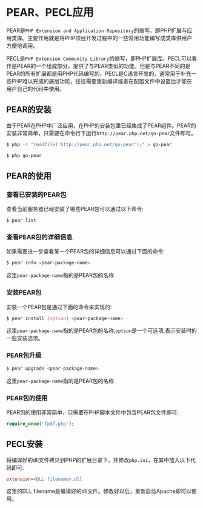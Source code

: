 # PEAR、PECL应用

PEAR是`PHP Extension and Application Repository`的缩写，即PHP扩展与应用类库。主要作用就是将PHP项目开发过程中的一些常用功能编写成类库供用户方便地调用。

PECL是`PHP Extension Community Library`的缩写，即PHP扩展库。PECL可以看作是PEAR的一个组成部分，提供了与PEAR类似的功能。但是与PEAR不同的是PEAR的所有扩展都是用PHP代码编写的，PECL是C语言开发的，通常用于补充一些PHP难以完成的底层功能，往往需要重新编译或者在配置文件中设置后才能在用户自己的代码中使用。

## PEAR的安装

由于PEAR在PHP中广泛应用，在PHP的安装包里已经集成了PEAR组件。PEAR的安装非常简单，只需要在命令行下运行`http://pear.php.net/go-pear`文件即可。

```bash
$ php -r "readfile('http://pear.php.net/go-pear');" > go-pear

$ php go-pear
```

## PEAR的使用

### 查看已安装的PEAR包

查看当前服务器已经安装了哪些PEAR包可以通过以下命令:

```bash
$ pear list
```

### 查看PEAR包的详细信息

如果需要进一步查看某一个PEAR包的详细信息可以通过下面的命令:

```bash
$ pear info <pear-package-name>
```

这里`pear-package-name`指的是PEAR包的名称

### 安装PEAR包

安装一个PEAR包是通过下面的命令来实现的:

```bash
$ pear install [option] <pear-package-name>
```

这里`pear-package-name`指的是PEAR包的名称,`option`是一个可选项,表示安装时的一些安装选项。

### PEAR包升级

```bash
$ pear upgrade <pear-package-name>
```

这里`pear-package-name`指的是PEAR包的名称

### PEAR包的使用

PEAR包的使用非常简单，只需要在PHP脚本文件中包含PEAR包文件即可:

```PHP
require_once('fpdf.php');
```

## PECL安装

将编译好的dll文件拷贝到PHP的扩展目录下，并修改`php.ini`，在其中加入以下代码即可:

```ini
extension=<DLL filename>.dll
```

这里的DLL filename是编译好的dll文件。修改好以后，重新启动Apache即可以使用。
